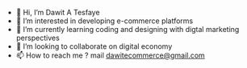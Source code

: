 - 👋 Hi, I’m Dawit A Tesfaye
- 👀 I’m interested in developing e-commerce platforms 
- 🌱 I’m currently learning coding and designing with digtal marketing perspectives 
- 💞️ I’m looking to collaborate on digital economy
- 📫 How to reach me ? mail dawitecommerce@gmail.com

<!---
dawitecommerce/dawitecommerce is a ✨ special ✨ repository because its `README.md` (this file) appears on your GitHub profile.
You can click the Preview link to take a look at your changes.
--->
